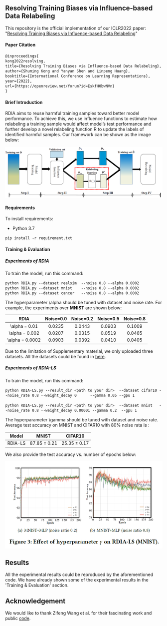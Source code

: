 ## Resolving Training Biases via Influence-based Data Relabeling

This repository is the official implementation of our ICLR2022 paper: "[Resolving Training Biases via Influence-based Data Relabeling](https://openreview.net/forum?id=EskfH0bwNVn)"

#### Paper Citation

```
@inproceedings{
kong2022resolving,
title={Resolving Training Biases via Influence-based Data Relabeling},
author={Shuming Kong and Yanyan Shen and Linpeng Huang},
booktitle={International Conference on Learning Representations},
year={2022},
url={https://openreview.net/forum?id=EskfH0bwNVn}
}

```

#### Brief Introduction

RDIA aims to reuse harmful training samples toward better model performance. To achieve
this, we use influence functions to estimate how relabeling a training sample would
affect model’s test performance and further develop a novel relabeling function R to update the labels of identified harmful samples.  Our framework can be shown as the image below:

![image-20210602141323921](./Figure/Framework.png)

#### Requirements

To install requirements:

* Python 3.7

```
pip install -r requirement.txt
```

#### Training & Evaluation

##### Experiments of RDIA

To train the model,  run this command:

```
python RDIA.py --dataset realsim  --noise 0.8 --alpha 0.0002
python RDIA.py --dataset mnist    --noise 0.8 --alpha 0.0002
python RDIA.py --dataset cancer   --noise 0.8 --alpha 0.0002
```

The hyperparameter \alpha should be tuned with dataset and noise rate.  For example, the experiments over **MNIST** are shown below:

|      RDIA       | Noise=0.0 | Noise=0.2 | Noise=0.5 | Noise=0.8 |
| :-------------: | :-------: | :-------: | :-------: | :-------: |
|  \alpha = 0.01  |  0.0235   |  0.0443   |  0.0903   |  0.1009   |
| \alpha = 0.002  |  0.0207   |  0.0315   |  0.0519   |  0.0465   |
| \alpha = 0.0002 |  0.0903   |  0.0392   |  0.0410   |  0.0405   |

Due to the limitation of Supplementary material, we only uploaded three datasets. All the datasets could be found in [here](https://www.csie.ntu.edu.tw/~cjlin/libsvmtools/datasets/).

##### Experiments of RDIA-LS

To train the model, run this command:

```
python RDIA-LS.py --result_dir <path to your dir>  --dataset cifar10 --noise_rate 0.8 --weight_decay 0      --gamma 0.05 --gpu 1

python RDIA-LS.py --result_dir <path to your dir>  --dataset mnist   --noise_rate 0.8 --weight_decay 0.00001 --gamma 0.2  --gpu 1
```

The hyperparameter \gamma should be tuned with dataset and noise rate. Average test accuracy on MNIST and CIFAR10 with 80% noise rata is :

|  Model  |    MNIST     |   CIFAR10    |
| :-----: | :----------: | :----------: |
| RDIA-LS | 87.85 ± 0.21 | 25.35 ± 0.17 |

We also provide the test accuracy vs. number of epochs below:

![image-20210602182401477](./Figure/AccvsEpoch.png)

## Results

All the experimental results could be reproduced by the aforementioned code.  We have already shown some of the experimental results in the 'Training & Evaluation' section.



## Acknowledgement

We would like to thank Zifeng Wang et al. for their fascinating work and public [code](https://github.com/RyanWangZf/Influence_Subsampling). 